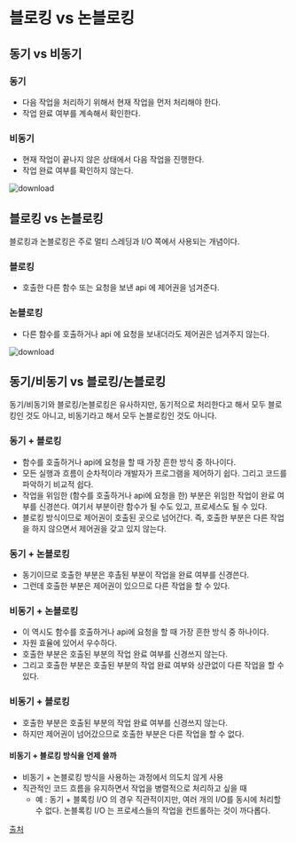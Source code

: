 # 블로킹 vs 논블로킹

## 동기 vs 비동기

### 동기

* 다음 작업을 처리하기 위해서 현재 작업을 먼저 처리해야 한다.
* 작업 완료 여부를 계속해서 확인한다.

### 비동기

* 현재 작업이 끝나지 않은 상태에서 다음 작업을 진행한다.
* 작업 완료 여부를 확인하지 않는다.

![download](https://user-images.githubusercontent.com/48251668/138342870-fa377ee5-100e-4ae0-ba5a-4ed4d68a0104.png)

## 블로킹 vs 논블로킹

블로킹과 논블로킹은 주로 멀티 스레딩과 I/O 쪽에서 사용되는 개념이다.

### 블로킹

* 호출한 다른 함수 또는 요청을 보낸 api 에 제어권을 넘겨준다.

### 논블로킹

* 다른 함수를 호출하거나 api 에 요청을 보내더라도 제어권은 넘겨주지 않는다.

![download](https://user-images.githubusercontent.com/48251668/138343402-1d49550d-46a9-4617-bc6b-40124cb30d6e.png)

## 동기/비동기 vs 블로킹/논블로킹

동기/비동기와 블로킹/논블로킹은 유사하지만, 동기적으로 처리한다고 해서 모두 블로킹인 것도 아니고, 비동기라고 해서 모두 논블로킹인 것도 아니다.

### 동기 + 블로킹

* 함수를 호출하거나 api에 요청을 할 때 가장 흔한 방식 중 하나이다.
* 모든 실행과 흐름이 순차적이라 개발자가 프로그램을 제어하기 쉽다. 그리고 코드를 파악하기 비교적 쉽다.
* 작업을 위임한 (함수를 호출하거나 api에 요청을 한) 부분은 위임한 작업이 완료 여부를 신경쓴다. 여기서 부분이란 함수가 될 수도 있고, 프로세스도 될 수 있다.
* 블로킹 방식이므로 제어권이 호출된 곳으로 넘어간다. 즉, 호출한 부분은 다른 작업을 하지 않으면서 제어권을 갖고 있지 않는다.

### 동기 + 논블로킹

* 동기이므로 호출한 부분은 후촐된 부분이 작업을 완료 여부를 신경쓴다.
* 그런데 호출한 부분은 제어권이 있으므로 다른 작업을 할 수 있다.

### 비동기 + 논블로킹

* 이 역시도 함수를 호출하거나 api에 요청을 할 때 가장 흔한 방식 중 하나이다.
* 자원 효율에 있어서 우수하다.
* 호출한 부분은 호출된 부분의 작업 완료 여부를 신경쓰지 않는다.
* 그리고 호출한 부분은 호출된 부분의 작업 완료 여부와 상관없이 다른 작업을 할 수 있다.

### 비동기 + 블로킹

* 호출한 부분은 호출된 부분의 작업 완료 여부를 신경쓰지 않는다.
* 하지만 제어권이 넘어갔으므로 호출한 부분은 다른 작업을 할 수 없다.
 #### 비동기 + 블로킹 방식을 언제 쓸까
 
* 비동기 + 논블로킹 방식을 사용하는 과정에서 의도치 않게 사용
* 직관적인 코드 흐름을 유지하면서 작업을 병렬적으로 처리하고 싶을 때
  * 예 : 동기 + 블록킹 I/O 의 경우 직관적이지만, 여러 개의 I/O를 동시에 처리할 수 없다. 논블록킹 I/O 는 프로세스들의 작업을 컨트롤하는 것이 까다롭다.

[출처](https://cotak.tistory.com/136)
